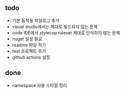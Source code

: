 ## todo

* 기본 동작용 파일로그 추가
* visual studio에서는 제대로 빌드되지 않는 문제
* code IDE에서 stylecop ruleset 제대로 인식하지 않는 문제
* nuget 설정 필요
* readme 파일 적기
* test 프로젝트 추가
* github actions 설정. 

## done

* namespace 사용 스타일 정리